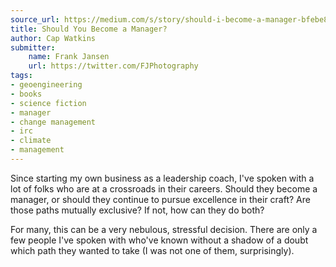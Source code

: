 ```yaml
---
source_url: https://medium.com/s/story/should-i-become-a-manager-bfebe857a457
title: Should You Become a Manager?
author: Cap Watkins
submitter:
    name: Frank Jansen
    url: https://twitter.com/FJPhotography
tags:
- geoengineering
- books
- science fiction
- manager
- change management
- irc
- climate
- management
---
```


Since starting my own business as a leadership coach, I've spoken with a lot of folks who are at a crossroads in their careers. Should they become a manager, or should they continue to pursue excellence in their craft? Are those paths mutually exclusive? If not, how can they do both?

For many, this can be a very nebulous, stressful decision. There are only a few people I've spoken with who've known without a shadow of a doubt which path they wanted to take (I was not one of them, surprisingly).
